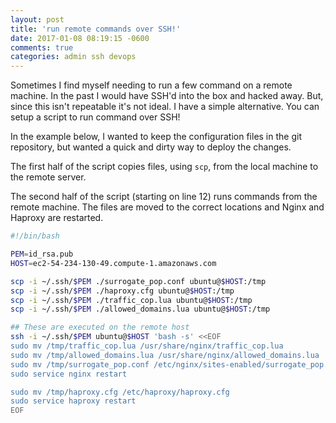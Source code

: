 ```yaml
---
layout: post
title: 'run remote commands over SSH!'
date: 2017-01-08 08:19:15 -0600
comments: true
categories: admin ssh devops
---
```


Sometimes I find myself needing to run a few command on a remote machine. In the
past I would have SSH'd into the box and hacked away. But, since this isn't repeatable it's
not ideal. I have a simple alternative. You can setup a script to run command over SSH!

In the example below, I wanted to keep the configuration files in the git
repository, but wanted a quick and dirty way to deploy the changes.

The first half of the script copies files, using `scp`, from the local machine to
the remote server.

The second half of the script (starting on line 12) runs commands from the
remote machine. The files are moved to the correct locations and Nginx and
Haproxy are restarted.

```bash
#!/bin/bash

PEM=id_rsa.pub
HOST=ec2-54-234-130-49.compute-1.amazonaws.com

scp -i ~/.ssh/$PEM ./surrogate_pop.conf ubuntu@$HOST:/tmp
scp -i ~/.ssh/$PEM ./haproxy.cfg ubuntu@$HOST:/tmp
scp -i ~/.ssh/$PEM ./traffic_cop.lua ubuntu@$HOST:/tmp
scp -i ~/.ssh/$PEM ./allowed_domains.lua ubuntu@$HOST:/tmp

## These are executed on the remote host
ssh -i ~/.ssh/$PEM ubuntu@$HOST 'bash -s' <<EOF
sudo mv /tmp/traffic_cop.lua /usr/share/nginx/traffic_cop.lua
sudo mv /tmp/allowed_domains.lua /usr/share/nginx/allowed_domains.lua
sudo mv /tmp/surrogate_pop.conf /etc/nginx/sites-enabled/surrogate_pop.conf
sudo service nginx restart

sudo mv /tmp/haproxy.cfg /etc/haproxy/haproxy.cfg
sudo service haproxy restart
EOF
```
